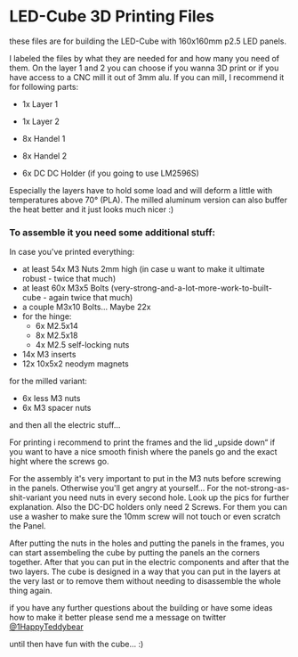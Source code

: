 # LED-Cube 3D Printing Files

these files are for building the LED-Cube with 160x160mm p2.5 LED panels. 

I labeled the files by what they are needed for and how many you need of them. On the layer 1 and 2 you can choose if you wanna 3D print or if you have access to a CNC mill it out of 3mm alu. If you can mill, I recommend it for following parts:

* 1x Layer 1 

* 1x Layer 2

* 8x Handel 1

* 8x Handel 2

* 6x DC DC Holder (if you going to use LM2596S)

Especially the layers have to hold some load and will deform a little with temperatures above 70° (PLA). The milled aluminum version can also buffer the heat better and it just looks much nicer :)

### To assemble it you need some additional stuff:

In case you've printed everything:

* at least 54x M3 Nuts 2mm high (in case u want to make it ultimate robust - twice that much)
* at least 60x M3x5 Bolts (very-strong-and-a-lot-more-work-to-built-cube - again twice that much)
* a couple M3x10 Bolts… Maybe 22x
* for the hinge:
  * 6x M2.5x14
  * 8x M2.5x18
  * 4x M2.5 self-locking nuts
* 14x M3 inserts
* 12x 10x5x2 neodym magnets



for the milled variant:

* 6x less M3 nuts 
* 6x M3 spacer nuts



and then all the electric stuff…



For printing i recommend to print the frames and the lid „upside down“ if you want to have a nice smooth finish where the panels go and the exact hight where the screws go.

For the assembly it's very important to put in the M3 nuts before screwing in the panels. Otherwise you'll get angry at yourself… For the not-strong-as-shit-variant you need nuts in every second hole. Look up the pics for further explanation. Also the DC-DC holders only need 2 Screws. For them you can use a washer to make sure the 10mm screw will not touch or even scratch the Panel.

After putting the nuts in the holes and putting the panels in the frames, you can start assembeling the cube by putting the panels an the corners together. After that you can put in the electric components and after that the two layers. The cube is designed in a way that you can put in the layers at the very last or to remove them without needing to disassemble the whole thing again.

if you have any further questions about the building or have some ideas how to make it better please send me a message on twitter [@1HappyTeddybear](https://twitter.com/1HappyTeddybear)

until then have fun with the cube… :)

